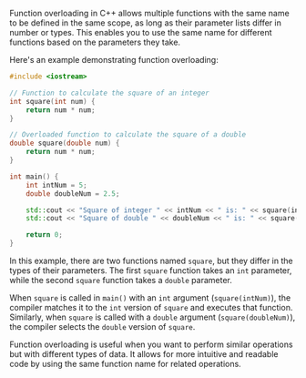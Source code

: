 [//]: #  (###Overloading Functions)

Function overloading in C++ allows multiple functions with the same name to be defined in the same scope, as long as their parameter lists differ in number or types. This enables you to use the same name for different functions based on the parameters they take.

Here's an example demonstrating function overloading:

```cpp
#include <iostream>

// Function to calculate the square of an integer
int square(int num) {
    return num * num;
}

// Overloaded function to calculate the square of a double
double square(double num) {
    return num * num;
}

int main() {
    int intNum = 5;
    double doubleNum = 2.5;

    std::cout << "Square of integer " << intNum << " is: " << square(intNum) << std::endl;
    std::cout << "Square of double " << doubleNum << " is: " << square(doubleNum) << std::endl;

    return 0;
}
```

In this example, there are two functions named `square`, but they differ in the types of their parameters. The first `square` function takes an `int` parameter, while the second `square` function takes a `double` parameter.

When `square` is called in `main()` with an `int` argument (`square(intNum)`), the compiler matches it to the `int` version of `square` and executes that function. Similarly, when `square` is called with a `double` argument (`square(doubleNum)`), the compiler selects the `double` version of `square`.

Function overloading is useful when you want to perform similar operations but with different types of data. It allows for more intuitive and readable code by using the same function name for related operations.
